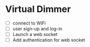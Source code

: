 # Virtual Dimmer

- [ ] connect to WiFi
- [ ] user sign-up and log-in
- [ ] Launch a web socket
- [ ] Add authentication for web socket
